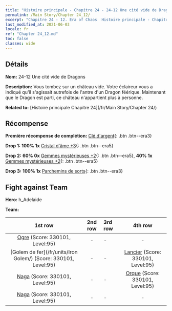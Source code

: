 ```yaml
---
title: "Histoire principale - Chapitre 24 - 24-12 Une cité vide de Dragons"
permalink: /Main Story/Chapter 24_12/
excerpt: "Chapitre 24 - 12. Era of Chaos  Histoire principale - Chapitre 24_12. 24-12 Une cité vide de Dragons"
last_modified_at: 2021-06-03
locale: fr
ref: "Chapter 24_12.md"
toc: false
classes: wide
---
```


## Détails

 **Nom:** 24-12 Une cité vide de Dragons

 **Description:** Vous tombez sur un château vide. Votre éclaireur vous a indiqué qu'il s'agissait autrefois de l'antre d'un Dragon féérique. Maintenant que le Dragon est parti, ce château n'appartient plus à personne.

 **Related to:** [Histoire principale Chapitre 24](/fr/Main Story/Chapter 24/)

## Récompense

 **Première récompense de complétion:** [Clé d'argent](/ItemsFR/con_693/){: .btn .btn--era3}

 **Drop 1:** **100% 1x** [Cristal d'âme +3](/ItemsFR/mat_87/){: .btn .btn--era5}

 **Drop 2:** **60% 0x** [Gemmes mystérieuses +2](/ItemsFR/mat_79/){: .btn .btn--era5}, **40% 1x** [Gemmes mystérieuses +2](/ItemsFR/mat_79/){: .btn .btn--era5}

 **Drop 3:** **100% 1x** [Parchemins de sorts](/ItemsFR/con_694/){: .btn .btn--era3}


## Fight against Team
 **Hero:** h_Adelaide

 **Team:**


  | 1st row | 2nd row | 3rd row | 4th row |
  |:----:|:----:|:----|:----:|
  | [Ogre](/fr/units/Ogre/) (Score: 330101, Level:95)  | - | - | - |
  | [Golem de fer](/fr/units/Iron Golem/) (Score: 330101, Level:95)  | - | - | [Lancier](/fr/units/Pikeman/) (Score: 330101, Level:95)  |
  | [Naga](/fr/units/Naga/) (Score: 330101, Level:95)  | - | - | [Orque](/fr/units/Orc/) (Score: 330101, Level:95)  |
  | [Naga](/fr/units/Naga/) (Score: 330101, Level:95)  | - | - | - |


